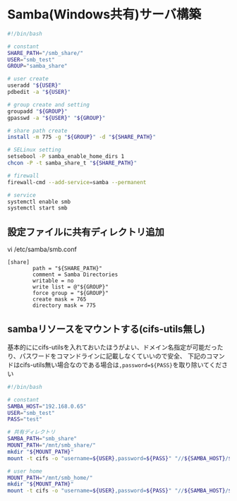 # Samba(Windows共有)サーバ構築

```bash
#!/bin/bash

# constant
SHARE_PATH="/smb_share/"
USER="smb_test"
GROUP="samba_share"

# user create
useradd "${USER}"
pdbedit -a "${USER}"

# group create and setting
groupadd "${GROUP}"
gpasswd -a "${USER}" "${GROUP}"

# share path create
install -m 775 -g "${GROUP}" -d "${SHARE_PATH}"

# SELinux setting
setsebool -P samba_enable_home_dirs 1
chcon -P -t samba_share_t "${SHARE_PATH}"

# firewall
firewall-cmd --add-service=samba --permanent

# service
systemctl enable smb
systemctl start smb
```

## 設定ファイルに共有ディレクトリ追加

vi /etc/samba/smb.conf

```plain
[share]
        path = "${SHARE_PATH}"
        comment = Samba Directories
        writable = no
        write list = @"${GROUP}"
        force group = "${GROUP}"
        create mask = 765
        directory mask = 775
```

## sambaリソースをマウントする(cifs-utils無し)

基本的ににcifs-utilsを入れておいたほうがよい、ドメイン名指定が可能だったり、パスワードをコマンドラインに記載しなくていいので安全、
下記のコマンドはcifs-utils無い場合なのである場合は`,password=${PASS}`を取り除いてください

```bash
#!/bin/bash

# constant
SAMBA_HOST="192.168.0.65"
USER="smb_test"
PASS="test"

# 共有ディレクトリ
SAMBA_PATH="smb_share"
MOUNT_PATH="/mnt/smb_share/"
mkdir "${MOUNT_PATH}"
mount -t cifs -o "username=${USER},password=${PASS}" "//${SAMBA_HOST}/${SAMBA_PATH}" "${MOUNT_PATH}"

# user home
MOUNT_PATH="/mnt/smb_home/"
mkdir "${MOUNT_PATH}"
mount -t cifs -o "username=${USER},password=${PASS}" "//${SAMBA_HOST}/${USER}" "${MOUNT_PATH}"
```
